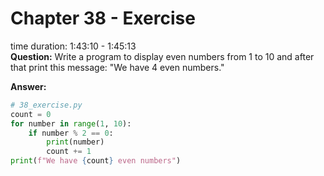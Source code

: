 # Chapter 38 - Exercise
time duration: 1:43:10 - 1:45:13  
**Question:**
Write a program to display even numbers from 1 to 10 and after that print this message: "We have 4 even numbers."

**Answer:**
```python
# 38_exercise.py
count = 0
for number in range(1, 10):
    if number % 2 == 0:
        print(number)
        count += 1
print(f"We have {count} even numbers")
``` 